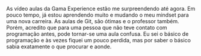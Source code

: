 As vídeo aulas da Gama Experience estão me surpreendendo até agora. 
Em pouco tempo, já estou aprendendo muito e mudando o meu mindset para uma nova carreira. 
As aulas de Git, são ótimas e o professor também. Porém, acredito que para uma pessoa que 
não teve contato com programação antes, pode tornar-se uma aula confusa. Eu sei o básico
de programação e às vezes fiquei um pouco perdida, mas por saber o básico sabia exatamente
o que procurar e aonde.

